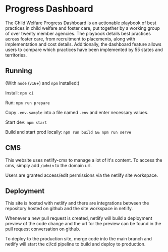 # Progress Dashboard

The Child Welfare Progress Dashboard is an actionable playbook of best practices in child welfare and foster care, put together by a working group of over twenty member agencies. The playbook details best practices across foster care, from recruitment to placements, along with implementation and cost details. Additionally, the dashboard feature allows users to compare which practices have been implemented by 55 states and territories.

## Running

(With `node` (`v16`+) and `npm` installed:)

Install: `npm ci`

Run: `npm run prepare`

Copy `.env.sample` into a file named `.env` and enter necessary values.

Start dev: `npm start`

Build and start prod locally: `npm run build && npm run serve`

## CMS
This website uses netlify-cms to manage a lot of it's content. To access the cms, simply add `/admin` to the domain url.

Users are granted access/edit permissions via the netlify site workspace.

## Deployment
This site is hosted with netlify and there are integrations between the repository hosted on github and the site workspace in netlify.

Whenever a new pull request is created, netlify will build a deployment preview of the code change and the url for the preview can be found in the pull request conversation on github.

To deploy to the production site, merge code into the main branch and netlify will start the ci/cd pipeline to build and deploy to production.
